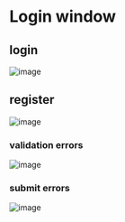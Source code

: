 # Login window
## login
![image](https://github.com/user-attachments/assets/bf4fc7dd-3f15-4e88-ba5a-9d7554b7f278)

## register
![image](https://github.com/user-attachments/assets/081676cf-9013-4151-b526-af6e685bf672)

### validation errors
![image](https://github.com/user-attachments/assets/8b3ebeb5-4acb-45c8-bce1-ab55d6e3e11e)

### submit errors
![image](https://github.com/user-attachments/assets/923822de-024e-46a7-9b9f-4390101f5502)
